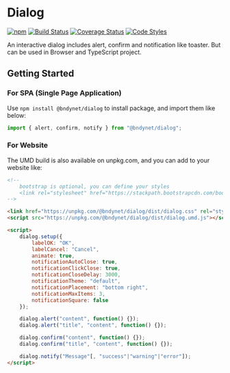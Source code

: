 # Dialog

[![npm](https://img.shields.io/npm/v/@bndynet/dialog.svg)](https://www.npmjs.com/package/@bndynet/dialog)
[![Build Status](https://travis-ci.com/bndynet/dialog.svg?branch=master)](https://travis-ci.com/bndynet/dialog)
[![Coverage Status](https://coveralls.io/repos/github/bndynet/dialog/badge.svg?branch=master)](https://coveralls.io/github/bndynet/dialog?branch=master)
[![Code Styles](https://img.shields.io/badge/Code_Style-Prettier-ff69b4.svg)](https://github.com/prettier/prettier)

An interactive dialog includes alert, confirm and notification like toaster. But can be used in Browser and TypeScript project.

## Getting Started

### For SPA (Single Page Application)

Use `npm install @bndynet/dialog` to install package, and import them like below:

```typescript
import { alert, confirm, notify } from "@bndynet/dialog";
```

### For Website

The UMD build is also available on unpkg.com, and you can add to your website like:

```html
<!--
    bootstrap is optional, you can define your styles
    <link rel="stylesheet" href="https://stackpath.bootstrapcdn.com/bootstrap/4.2.1/css/bootstrap.min.css">
-->

<link href="https://unpkg.com/@bndynet/dialog/dist/dialog.css" rel="stylesheet" type="text/css" />
<script src="https://unpkg.com/@bndynet/dialog/dist/dialog.umd.js"></script>

<script>
    dialog.setup({
        labelOK: "OK",
        labelCancel: "Cancel",
        animate: true,
        notificationAutoClose: true,
        notificationClickClose: true,
        notificationCloseDelay: 3000,
        notificationTheme: "default",
        notificationPlacement: "bottom right",
        notificationMaxItems: 3,
        notificationSquare: false
    });

    dialog.alert("content", function() {});
    dialog.alert("title", "content", function() {});

    dialog.confirm("content", function() {});
    dialog.confirm("title", "content", function() {});

    dialog.notify("Message"[, "success"|"warning"|"error"]);
</script>
```